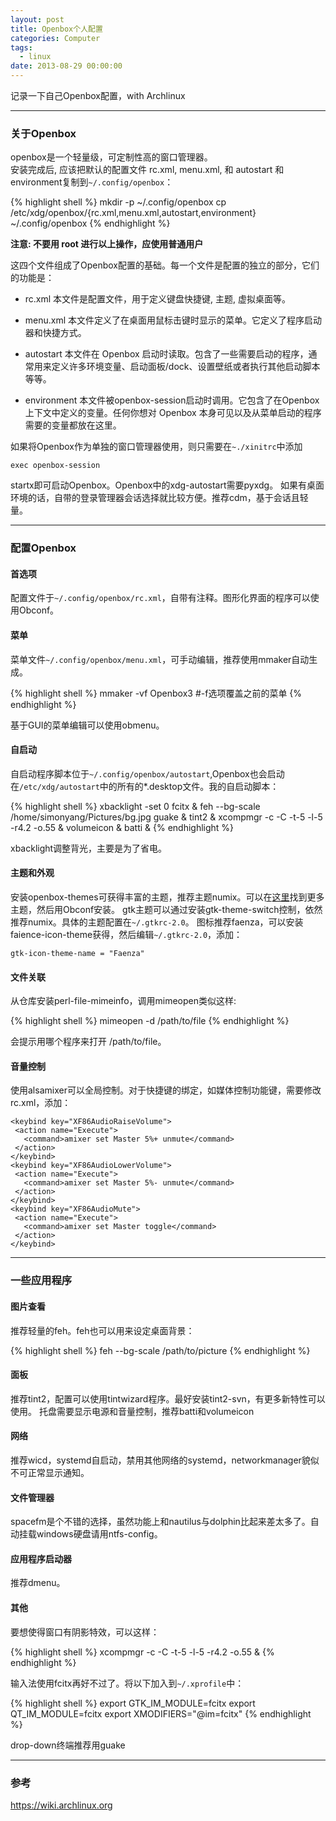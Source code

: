```yaml
---
layout: post
title: Openbox个人配置
categories: Computer
tags:
  - linux
date: 2013-08-29 00:00:00
---
```

记录一下自己Openbox配置，with Archlinux

---

### 关于Openbox

openbox是一个轻量级，可定制性高的窗口管理器。  
安装完成后, 应该把默认的配置文件 rc.xml, menu.xml, 和 autostart 和environment复制到`~/.config/openbox`：

{% highlight shell %}
mkdir -p ~/.config/openbox
cp /etc/xdg/openbox/{rc.xml,menu.xml,autostart,environment} ~/.config/openbox
{% endhighlight %}

**注意: 不要用 root 进行以上操作，应使用普通用户**

这四个文件组成了Openbox配置的基础。每一个文件是配置的独立的部分，它们的功能是：

- rc.xml
本文件是配置文件，用于定义键盘快捷键, 主题, 虚拟桌面等。

- menu.xml
 本文件定义了在桌面用鼠标击键时显示的菜单。它定义了程序启动器和快捷方式。

- autostart
本文件在 Openbox 启动时读取。包含了一些需要启动的程序，通常用来定义许多环境变量、启动面板/dock、设置壁纸或者执行其他启动脚本等等。

- environment
本文件被openbox-session启动时调用。它包含了在Openbox上下文中定义的变量。任何你想对 Openbox 本身可见以及从菜单启动的程序需要的变量都放在这里。

如果将Openbox作为单独的窗口管理器使用，则只需要在`~./xinitrc`中添加

    exec openbox-session

startx即可启动Openbox。Openbox中的xdg-autostart需要pyxdg。
如果有桌面环境的话，自带的登录管理器会话选择就比较方便。推荐cdm，基于会话且轻量。

---

### 配置Openbox

<!-- more -->

#### 首选项

配置文件于`~/.config/openbox/rc.xml`，自带有注释。图形化界面的程序可以使用Obconf。

#### 菜单

菜单文件`~/.config/openbox/menu.xml`，可手动编辑，推荐使用mmaker自动生成。

{% highlight shell %}
mmaker -vf Openbox3 #-f选项覆盖之前的菜单
{% endhighlight %}

基于GUI的菜单编辑可以使用obmenu。

#### 自启动

自启动程序脚本位于`~/.config/openbox/autostart`,Openbox也会启动在`/etc/xdg/autostart`中的所有的*.desktop文件。我的自启动脚本：

{% highlight shell %}
xbacklight -set 0
fcitx &
feh --bg-scale /home/simonyang/Pictures/bg.jpg
guake &
tint2 &
xcompmgr -c -C -t-5 -l-5 -r4.2 -o.55 &
volumeicon &
batti &
{% endhighlight %}

xbacklight调整背光，主要是为了省电。

#### 主题和外观

安装openbox-themes可获得丰富的主题，推荐主题numix。可以在[这里](http://www.box-look.org)找到更多主题，然后用Obconf安装。
gtk主题可以通过安装gtk-theme-switch控制，依然推荐numix。具体的主题配置在`~/.gtkrc-2.0`。
图标推荐faenza，可以安装faience-icon-theme获得，然后编辑`~/.gtkrc-2.0`，添加：

    gtk-icon-theme-name = "Faenza"

#### 文件关联

从仓库安装perl-file-mimeinfo，调用mimeopen类似这样:

{% highlight shell %}
mimeopen -d /path/to/file
{% endhighlight %}

会提示用哪个程序来打开 /path/to/file。

#### 音量控制

使用alsamixer可以全局控制。对于快捷键的绑定，如媒体控制功能键，需要修改rc.xml，添加：

    <keybind key="XF86AudioRaiseVolume">
     <action name="Execute">
       <command>amixer set Master 5%+ unmute</command>
     </action>
    </keybind>
    <keybind key="XF86AudioLowerVolume">
     <action name="Execute">
       <command>amixer set Master 5%- unmute</command>
     </action>
    </keybind>
    <keybind key="XF86AudioMute">
     <action name="Execute">
       <command>amixer set Master toggle</command>
     </action>
    </keybind>

---

### 一些应用程序

#### 图片查看

推荐轻量的feh。feh也可以用来设定桌面背景：

{% highlight shell %}
feh --bg-scale /path/to/picture
{% endhighlight %}

#### 面板

推荐tint2，配置可以使用tintwizard程序。最好安装tint2-svn，有更多新特性可以使用。
托盘需要显示电源和音量控制，推荐batti和volumeicon

#### 网络

推荐wicd，systemd自启动，禁用其他网络的systemd，networkmanager貌似不可正常显示通知。

#### 文件管理器

spacefm是个不错的选择，虽然功能上和nautilus与dolphin比起来差太多了。自动挂载windows硬盘请用ntfs-config。

#### 应用程序启动器

推荐dmenu。

#### 其他

要想使得窗口有阴影特效，可以这样：

{% highlight shell %}
xcompmgr -c -C -t-5 -l-5 -r4.2 -o.55 &
{% endhighlight %}

输入法使用fcitx再好不过了。将以下加入到`~/.xprofile`中：

{% highlight shell %}
export GTK_IM_MODULE=fcitx
export QT_IM_MODULE=fcitx
export XMODIFIERS="@im=fcitx"
{% endhighlight %}

drop-down终端推荐用guake

---

### 参考

<https://wiki.archlinux.org>